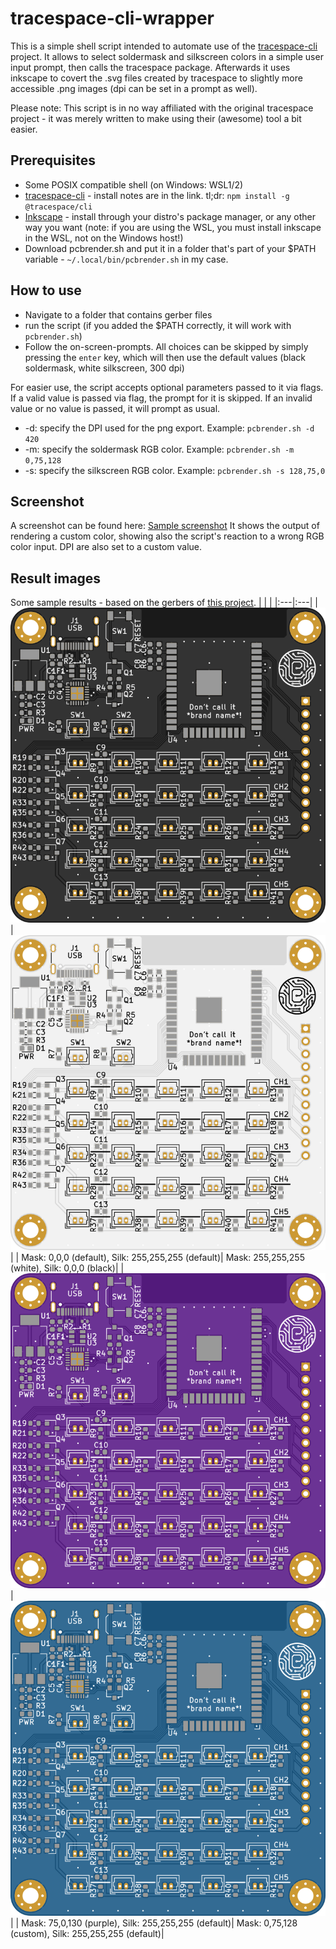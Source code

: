  # tracespace-cli-wrapper

 This is a simple shell script intended to automate use of the [tracespace-cli](https://github.com/tracespace/tracespace/tree/main/packages/cli) project. It allows to select soldermask and silkscreen colors in a simple user input prompt, then calls the tracespace package. Afterwards it uses inkscape to covert the .svg files created by tracespace to slightly more accessible .png images (dpi can be set in a prompt as well).

 Please note: This script is in no way affiliated with the original tracespace project - it was merely written to make using their (awesome) tool a bit easier.

 ## Prerequisites
 * Some POSIX compatible shell (on Windows: WSL1/2)
 * [tracespace-cli](https://github.com/tracespace/tracespace/tree/main/packages/cli) - install notes are in the link. tl;dr: `npm install -g @tracespace/cli`
 * [Inkscape](https://inkscape.org/de/) - install through your distro's package manager, or any other way you want (note: if you are using the WSL, you must install inkscape in the WSL, not on the Windows host!)
 * Download pcbrender.sh and put it in a folder that's part of your $PATH variable - `~/.local/bin/pcbrender.sh` in my case.

 ## How to use
 * Navigate to a folder that contains gerber files
 * run the script (if you added the $PATH correctly, it will work with `pcbrender.sh`)
 * Follow the on-screen-prompts. All choices can be skipped by simply pressing the `enter` key, which will then use the default values (black soldermask, white silkscreen, 300 dpi)

 For easier use, the script accepts optional parameters passed to it via flags. If a valid value is passed via flag, the prompt for it is skipped. If an invalid value or no value is passed, it will prompt as usual.
 * -d: specify the DPI used for the png export. Example: `pcbrender.sh -d 420`
 * -m: specify the soldermask RGB color. Example: `pcbrender.sh -m 0,75,128`
 * -s: specify the silkscreen RGB color. Example: `pcbrender.sh -s 128,75,0`

 ## Screenshot
A screenshot can be found here: [Sample screenshot](img/pcbrender_customcolor.png)
It shows the output of rendering a custom color, showing also the script's reaction to a wrong RGB color input. DPI are also set to a custom value.


 ## Result images
 Some sample results - based on the gerbers of [this project](https://github.com/ebastler/brickcontroller).
 | | | 
 |:---|:---| 
 | ![Screenshot](img/brickcontroller-black.png) | ![Screenshot](img/brickcontroller-white.png) |
 | Mask: 0,0,0 (default), Silk: 255,255,255 (default)| Mask: 255,255,255 (white), Silk: 0,0,0 (black)| 
 | ![Screenshot](img/brickcontroller-purple.png) | ![Screenshot](img/brickcontroller-custom.png) | 
 | Mask: 75,0,130 (purple), Silk: 255,255,255 (default)| Mask: 0,75,128 (custom), Silk: 255,255,255 (default)| 